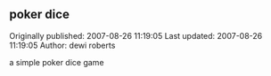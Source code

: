 ## poker dice 
Originally published: 2007-08-26 11:19:05 
Last updated: 2007-08-26 11:19:05 
Author: dewi roberts 
 
a simple poker dice game
